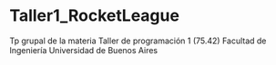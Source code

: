 # Taller1_RocketLeague
Tp grupal de la materia Taller de programación 1 (75.42) Facultad de Ingeniería Universidad de Buenos Aires
